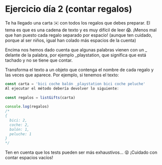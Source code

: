 # Ejercicio día 2 (contar regalos)  
   
Te ha llegado una carta ✉️ con todos los regalos que debes preparar. El tema es que es una cadena de texto y es muy difícil de leer 😱. ¡Menos mal que han puesto cada regalo separado por espacio! (aunque ten cuidado, porque al ser niños, igual han colado más espacios de la cuenta)   
   
Encima nos hemos dado cuenta que algunas palabras vienen con un \_ delante de la palabra, por ejemplo \_playstation, que significa que está tachado y no se tiene que contar.   
   
Transforma el texto a un objeto que contenga el nombre de cada regalo y las veces que aparece. Por ejemplo, si tenemos el texto:   
   
```javascript
const carta = 'bici coche balón _playstation bici coche peluche'   
Al ejecutar el método debería devolver lo siguiente:  
  
const regalos = listGifts(carta)  
  
console.log(regalos)    
/*  
{  
  bici: 2,  
  coche: 2,  
  balón: 1,  
  peluche: 1  
}  
*/   
```   

Ten en cuenta que los tests pueden ser más exhaustivos... 😝 ¡Cuidado con contar espacios vacíos!